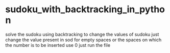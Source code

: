 # sudoku_with_backtracking_in_python
solve the sudoku using backtracking 
to change the values of sudoku just change the value present in sod 
for empty spaces or the spaces on which the number is to be inserted use 0 
just run the file 
